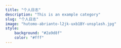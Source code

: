 ```yaml
---
title: "个人日志"
description: "This is an example category"
slug: "个人日志"
image: "hutomo-abrianto-l2jk-uxb1BY-unsplash.jpg"
style:
    background: "#2a9d8f"
    color: "#fff"
---
```

